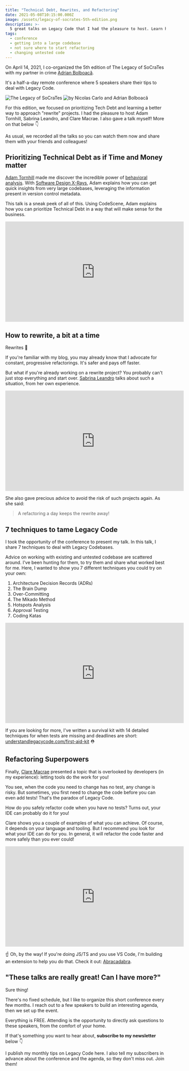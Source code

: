 ```yaml
---
title: "Technical Debt, Rewrites, and Refactoring"
date: 2021-05-08T10:15:00.000Z
image: /assets/legacy-of-socrates-5th-edition.png
description: >-
  5 great talks on Legacy Code that I had the pleasure to host. Learn how to prioritize Tech Debt and rewrite systems incrementally.
tags:
  - conference
  - getting into a large codebase
  - not sure where to start refactoring
  - changing untested code
---
```


On April 14, 2021, I co-organized the 5th edition of The Legacy of SoCraTes with my partner in crime [Adrian Bolboacă](https://twitter.com/adibolb).

It's a half-a-day remote conference where 5 speakers share their tips to deal with Legacy Code.

![The Legacy of SoCraTes](/assets/legacy-of-socrates-5th-edition.png)
![by Nicolas Carlo and Adrian Bolboacă](/assets/legacy-of-socrates-organizers.png)

For this edition, we focused on prioritizing Tech Debt and learning a better way to approach "rewrite" projects. I had the pleasure to host Adam Tornhill, Sabrina Leandro, and Clare Macrae. I also gave a talk myself! More on that below 👇

As usual, we recorded all the talks so you can watch them now and share them with your friends and colleagues!

## Prioritizing Technical Debt as if Time and Money matter

[Adam Tornhill](https://twitter.com/AdamTornhill) made me discover the incredible power of [behavioral analysis](https://understandlegacycode.com/behavioral-analysis). With [Software Design X-Rays](https://understandlegacycode.com/blog/key-points-of-software-design-x-rays/), Adam explains how you can get quick insights from very large codebases, leveraging the information present in version control metadata.

This talk is a sneak peek of all of this. Using CodeScene, Adam explains how you can prioritize Technical Debt in a way that will make sense for the business.

<iframe width="560" height="315" src="https://www.youtube-nocookie.com/embed/eHVP_NkSegM" frameborder="0" allow="accelerometer; autoplay; encrypted-media; gyroscope; picture-in-picture" allowfullscreen></iframe>

## How to rewrite, a bit at a time

Rewrites 🌈

If you're familiar with my blog, you may already know that I advocate for constant, progressive refactorings. It's safer and pays off faster.

But what if you're already working on a rewrite project? You probably can't just stop everything and start over. [Sabrina Leandro](https://twitter.com/saleandro) talks about such a situation, from her own experience.

<iframe width="560" height="315" src="https://www.youtube-nocookie.com/embed/KmOXRHnuTrM" frameborder="0" allow="accelerometer; autoplay; encrypted-media; gyroscope; picture-in-picture" allowfullscreen></iframe>

She also gave precious advice to avoid the risk of such projects again. As she said:

> A refactoring a day keeps the rewrite away!

## 7 techniques to tame Legacy Code

I took the opportunity of the conference to present my talk. In this talk, I share 7 techniques to deal with Legacy Codebases.

Advice on working with existing and untested codebase are scattered around. I've been hunting for them, to try them and share what worked best for me. Here, I wanted to show you 7 different techniques you could try on your own:

1. Architecture Decision Records (ADRs)
2. The Brain Dump
3. Over-Committing
4. The Mikado Method
5. Hotspots Analysis
6. Approval Testing
7. Coding Katas

<iframe width="560" height="315" src="https://www.youtube-nocookie.com/embed/f3B8CqL1Pbg" frameborder="0" allow="accelerometer; autoplay; encrypted-media; gyroscope; picture-in-picture" allowfullscreen></iframe>

If you are looking for more, I've written a survival kit with 14 detailed techniques for when tests are missing and deadlines are short: [understandlegacycode.com/first-aid-kit](https://understandlegacycode.com/first-aid-kit) ⛑

## Refactoring Superpowers

Finally, [Clare Macrae](https://twitter.com/ClareMacraeUK) presented a topic that is overlooked by developers (in my experience): letting tools do the work for you!

You see, when the code you need to change has no test, any change is risky. But sometimes, you first need to change the code before you can even add tests! That's the paradox of Legacy Code.

How do you safely refactor code when you have no tests? Turns out, your IDE can probably do it for you!

Clare shows you a couple of examples of what you can achieve. Of course, it depends on your language and tooling. But I recommend you look for what your IDE can do for you. In general, it will refactor the code faster and more safely than you ever could!

<iframe width="560" height="315" src="https://www.youtube-nocookie.com/embed/UJEABZKII_w" frameborder="0" allow="accelerometer; autoplay; encrypted-media; gyroscope; picture-in-picture" allowfullscreen></iframe>

☝ Oh, by the way! If you're doing JS/TS and you use VS Code, I'm building an extension to help you do that. Check it out: [Abracadabra](https://marketplace.visualstudio.com/items?itemName=nicoespeon.abracadabra).

## "These talks are really great! Can I have more?"

Sure thing!

There's no fixed schedule, but I like to organize this short conference every few months. I reach out to a few speakers to build an interesting agenda, then we set up the event.

Everything is FREE. Attending is the opportunity to directly ask questions to these speakers, from the comfort of your home.

If that's something you want to hear about, **subscribe to my newsletter** below 👇

I publish my monthly tips on Legacy Code here. I also tell my subscribers in advance about the conference and the agenda, so they don't miss out. Join them!
